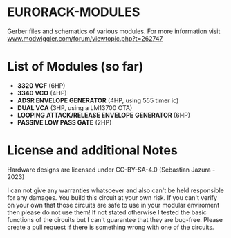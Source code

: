 # EURORACK-MODULES

Gerber files and schematics of various modules. For more information visit www.modwiggler.com/forum/viewtopic.php?t=262747

# List of Modules (so far)
- **3320 VCF** (6HP)
- **3340 VCO** (4HP)
- **ADSR ENVELOPE GENERATOR** (4HP, using 555 timer ic)
- **DUAL VCA** (3HP, using a LM13700 OTA)
- **LOOPING ATTACK/RELEASE ENVELOPE GENERATOR** (6HP)
- **PASSIVE LOW PASS GATE** (2HP)

# License and additional Notes
Hardware designs are licensed under CC-BY-SA-4.0 (Sebastian Jazura - 2023)

I can not give any warranties whatsoever and also can't be held responsible for any damages. You build this circuit at your own risk. If you can't verify on your own that those circuits are safe to use in your modular enviroment then please do not use them! If not stated otherwise I tested the basic functions of the circuits but I can't guarantee that they are bug-free. Please create a pull request if there is something wrong with one of the circuits.

